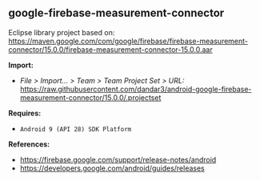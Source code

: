 ## google-firebase-measurement-connector

Eclipse library project based on:<br/>
https://maven.google.com/com/google/firebase/firebase-measurement-connector/15.0.0/firebase-measurement-connector-15.0.0.aar

**Import:**
- _File > Import... > Team > Team Project Set > URL:_<br/>
  https://raw.githubusercontent.com/dandar3/android-google-firebase-measurement-connector/15.0.0/.projectset

**Requires:**
- `Android 9 (API 28) SDK Platform`

**References:**
- https://firebase.google.com/support/release-notes/android
- https://developers.google.com/android/guides/releases
